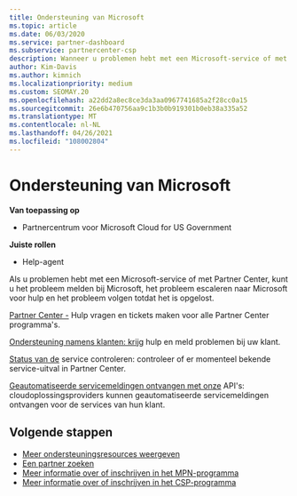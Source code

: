 ```yaml
---
title: Ondersteuning van Microsoft
ms.topic: article
ms.date: 06/03/2020
ms.service: partner-dashboard
ms.subservice: partnercenter-csp
description: Wanneer u problemen hebt met een Microsoft-service of met Partner Center, kunt u naar Microsoft escaleren voor hulp en het probleem volgen totdat het is opgelost.
author: Kim-Davis
ms.author: kimnich
ms.localizationpriority: medium
ms.custom: SEOMAY.20
ms.openlocfilehash: a22dd2a8ec8ce3da3aa0967741685a2f28cc0a15
ms.sourcegitcommit: 26e6b470756aa9c1b3b0b919301b0eb38a335a52
ms.translationtype: MT
ms.contentlocale: nl-NL
ms.lasthandoff: 04/26/2021
ms.locfileid: "108002804"
---
```

# <a name="support-from-microsoft"></a>Ondersteuning van Microsoft

**Van toepassing op**

- Partnercentrum voor Microsoft Cloud for US Government

**Juiste rollen**

- Help-agent

Als u problemen hebt met een Microsoft-service of met Partner Center, kunt u het probleem melden bij Microsoft, het probleem escaleren naar Microsoft voor hulp en het probleem volgen totdat het is opgelost.

[Partner Center -](report-problems-with-partner-center.md) Hulp vragen en tickets maken voor alle Partner Center programma's.

[Ondersteuning namens klanten: krijg](report-problems-on-behalf-of-a-customer.md) hulp en meld problemen bij uw klant.

[Status van de](check-service-health.md) service controleren: controleer of er momenteel bekende service-uitval in Partner Center.

[Geautomatiseerde servicemeldingen ontvangen met onze](get-automated-service-notifications-with-our-apis.md) API's: cloudoplossingsproviders kunnen geautomatiseerde servicemeldingen ontvangen voor de services van hun klant.

## <a name="next-steps"></a>Volgende stappen

- [Meer ondersteuningsresources weergeven](https://partner.microsoft.com/support/?stage=1)
- [Een partner zoeken](find-a-partner.md)
- [Meer informatie over of inschrijven in het MPN-programma](https://partner.microsoft.com/membership)
- [Meer informatie over of inschrijven in het CSP-programma](https://partner.microsoft.com/membership/cloud-solution-provider)
